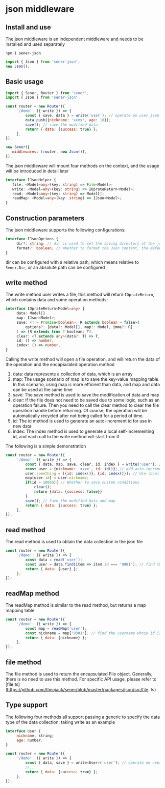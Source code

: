<!--
  * @Author: chenzhongsheng
  * @Date: 2023-05-14 14:49:08
  * @Description: Coding something
-->
# json middleware

## Install and use

The json middleware is an independent middleware and needs to be installed and used separately

```
npm i sener-json
```

```js
import { Json } from 'sener-json';
new Json();
```

## Basic usage

```js
import { Sener, Router } from 'sener';
import { Json } from 'sener-json';

const router = new Router({
     '/demo': ({ write }) => {
         const { save, data } = write('user'); // operate on user.json
         data.push({nickname: 'xxxx', age: 18});
         save(); // save the modified data
         return { data: {success: true} };
     },
});

new Sener({
   middlewares: [router, new Json()],
});
```

The json middleware will mount four methods on the context, and the usage will be introduced in detail later

```ts
interface IJsonHelper {
   file: <Model=any>(key: string) => File<Model>;
   write: <Model=any>(key: string) => IOprateReturn<Model>;
   read: <Model=any>(key: string) => Model[];
   readMap: <Model=any>(key: string) => IJson<Model>;
}
```

## Construction parameters

The json middleware supports the following configurations:

```ts
interface IJsonOptions {
     dir?: string, // dir is used to set the saving directory of the json file, the default is 'json', which is {Sener.Dir}/json
     format?: boolean, // Whether to format the Json content, the default is false
}
```

dir can be configured with a relative path, which means relative to `Sener.Dir`, or an absolute path can be configured

## write method

The write method user writes a file, this method will return `IOprateReturn`, which contains data and some operation methods:

```ts
interface IOprateReturn<Model=any> {
     data: Model[]
     map: IJson<Model>;
     save: <T = Promise<boolean>, R extends boolean = false>(
         options?: {data?: Model[], map?: Model, imme?: R}
     ) => (R extends true ? boolean: T),
     clear: <T extends any>(data?: T) => T,
     id: () => number,
     index: () => number,
}
```

Calling the write method will open a file operation, and will return the data of the operation and the encapsulated operation method

1. data: data represents a collection of data, which is an array
2. map: The usage scenario of map is to save the key-value mapping table. In this scenario, using map is more efficient than data, and map and data can be used at the same time
3. save: The save method is used to save the modification of data and map
4. clear: If the file does not need to be saved due to some logic, such as an operation failure. Then you need to call the clear method to clear the file operation handle before returning. Of course, the operation will be automatically recycled after not being called for a period of time.
5. id: The id method is used to generate an auto-increment id for use in new data
6. index: The index method is used to generate a local self-incrementing id, and each call to the write method will start from 0

The following is a simple demonstration

```js
const router = new Router({
     '/demo': ({ write }) => {
         const { data, map, save, clear, id, index } = write('user'); // operate on user.json, if there is no file, it will be automatically generated
         const user = {nickname: 'xxxx', id: id()}; // add auto-increment id
         user.something = [{id: index()}, {id: index()}]; // Use local auto-increment id
         map[user.id] = user.nickname;
         if(id > 10000){ // Whether to save custom conditions
             clear();
             return {data: {success: false}}
         }
         save(); // Save the modified data and map
         return { data: {success: true} };
     },
});
```

## read method

The read method is used to obtain the data collection in the json file

```js
const router = new Router({
     '/demo': ({ write }) => {
         const data = read('user');
         const user = data.find(item => item.id === '0001'); // find the user whose id is 0001
         return { data: {user} };
     },
});
```

## readMap method

The readMap method is similar to the read method, but returns a map mapping table

```js
const router = new Router({
     '/demo': ({ write }) => {
         const map = readMap('user');
         const nickname = map['0001']; // find the username whose id is 0001
         return { data: {nickname} };
     },
});
```

## file method

The file method is used to return the encapsulated File object. Generally, there is no need to use this method. For specific API usage, please refer to [file.ts](https://github.com/theajack/sener/blob/master/packages/json/src/file .ts)

## Type support

The following four methods all support passing a generic to specify the data type of the data collection, taking write as an example

```js
interface User {
     nickname: string;
     age: number;
}

const router = new Router({
     '/demo': ({ write }) => {
         const { data, save } = write<User>('user'); // operate on user.json
         //...
         return { data: {success: true} };
     },
});
```